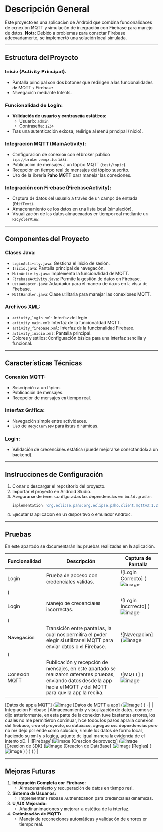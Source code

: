 # Descripción General

Este proyecto es una aplicación de Android que combina funcionalidades de conexión MQTT y simulación de integración con Firebase para manejo de datos. **Nota:** Debido a problemas para conectar Firebase adecuadamente, se implementó una solución local simulada.

---

## Estructura del Proyecto

### **Inicio (Activity Principal):**
- Pantalla principal con dos botones que redirigen a las funcionalidades de MQTT y Firebase.
- Navegación mediante Intents.

### **Funcionalidad de Login:**
- **Validación de usuario y contraseña estáticos:**
  - Usuario: `admin`
  - Contraseña: `1234`
- Tras una autenticación exitosa, redirige al menú principal (Inicio).

### **Integración MQTT (MainActivity):**
- Configuración de conexión con el broker público `tcp://broker.emqx.io:1883`.
- Publicación de mensajes a un tópico MQTT (`test/topic`).
- Recepción en tiempo real de mensajes del tópico suscrito.
- Uso de la librería **Paho MQTT** para manejar las conexiones.

### **Integración con Firebase (FirebaseActivity):**
- Captura de datos del usuario a través de un campo de entrada (`EditText`).
- Almacenamiento de los datos en una lista local (simulación).
- Visualización de los datos almacenados en tiempo real mediante un `RecyclerView`.

---

## Componentes del Proyecto

### **Clases Java:**
- `LoginActivity.java`: Gestiona el inicio de sesión.
- `Inicio.java`: Pantalla principal de navegación.
- `MainActivity.java`: Implementa la funcionalidad de MQTT.
- `FirebaseActivity.java`: Permite la gestión de datos en Firebase.
- `DataAdapter.java`: Adaptador para el manejo de datos en la vista de Firebase.
- `MqttHandler.java`: Clase utilitaria para manejar las conexiones MQTT.

### **Archivos XML:**
- `activity_login.xml`: Interfaz del login.
- `activity_main.xml`: Interfaz de la funcionalidad MQTT.
- `activity_firebase.xml`: Interfaz de la funcionalidad Firebase.
- `activity_inicio.xml`: Pantalla principal.
- Colores y estilos: Configuración básica para una interfaz sencilla y funcional.

---

## Características Técnicas

### **Conexión MQTT:**
- Suscripción a un tópico.
- Publicación de mensajes.
- Recepción de mensajes en tiempo real.

### **Interfaz Gráfica:**
- Navegación simple entre actividades.
- Uso de `RecyclerView` para listas dinámicas.

### **Login:**
- Validación de credenciales estática (puede mejorarse conectándola a un backend).

---

## Instrucciones de Configuración

1. Clonar o descargar el repositorio del proyecto.
2. Importar el proyecto en Android Studio.
3. Asegurarse de tener configuradas las dependencias en `build.gradle`:
    ```gradle
    implementation 'org.eclipse.paho:org.eclipse.paho.client.mqttv3:1.2.5'
    ```
4. Ejecutar la aplicación en un dispositivo o emulador Android.

---

## Pruebas

En este apartado se documentarán las pruebas realizadas en la aplicación. 

| **Funcionalidad**       | **Descripción**                                   | **Captura de Pantalla**                  |
|--------------------------|--------------------------------------------------|------------------------------------------|
| Login                   | Prueba de acceso con credenciales válidas.       | ![Login Correcto] (![image](https://github.com/user-attachments/assets/58897230-cd60-461f-a1e3-71456cf26ae1)
)  |
| Login                   | Manejo de credenciales incorrectas.              | ![Login Incorrecto] (![image](https://github.com/user-attachments/assets/a96a414d-8846-4b86-b0f5-9927021c5cc6)
)|
| Navegación              | Transición entre pantallas, la cual nos permitira el poder elegir si utilizar el MQTT para enviar datos o el Firebase.                      | ![Navegación] (![image](https://github.com/user-attachments/assets/c25d0c52-b759-4f97-9971-84db12d746ed)
)      |
| Conexión MQTT           | Publicación y recepción de mensajes, en este apartado se realizaron diferentes pruebas, enviando datos desde la app hacia el MQTT y del MQTT para que la app la reciba.             | ![MQTT] (![image](https://github.com/user-attachments/assets/4120b5e6-6777-4ace-bae6-2ad10e3d6bcf) 
[Datos de app a MQTT] (![image](https://github.com/user-attachments/assets/3ba0a958-43ca-4af7-ab1d-ce4f030b8ded)
[Datos de MQTT a app] (![image](https://github.com/user-attachments/assets/07951e44-a087-4bb8-880f-e153736bb632)
)
)
)            |
| Integración Firebase    | Almacenamiento y visualización de datos, como se dijo anteriormente, en esta parte de la conexion tuve bastantes errores, los cuales no me permitieron continuar, hice todos los pasos apra la conexion del firebase, cree el proyecto, su database, agregue sus dependencias pero no me dejo por ende como solucion, simule los datos de forma local, haciendo su xml y s logica, adjunte de igual manera la evidencia de el intento xD.         | ![Firebase](![image](https://github.com/user-attachments/assets/3e64ce38-a6a4-4401-9862-3d1aa0330d6f)
[Creacion de proyecto] (![image](https://github.com/user-attachments/assets/543e3c09-51cd-4df9-8122-fe2c1d6a7b6e)
[Creacion de SDK] (![image](https://github.com/user-attachments/assets/93953964-1a5b-4d30-aae6-f73a18e77760)
[Creacion de DataBase] (![image](https://github.com/user-attachments/assets/ace6b04d-d8e5-45ef-98da-95ed46f0af22)
[Reglas] (![image](https://github.com/user-attachments/assets/aa93d48f-0d55-4e97-a514-31ecfaeb7bca)
)
)
)
)
)        |

---

## Mejoras Futuras

1. **Integración Completa con Firebase:**
   - Almacenamiento y recuperación de datos en tiempo real.
2. **Sistema de Usuarios:**
   - Implementar Firebase Authentication para credenciales dinámicas.
3. **UI/UX Mejorado:**
   - Añadir animaciones y mejorar la estética de la interfaz.
4. **Optimización de MQTT:**
   - Manejo de reconexiones automáticas y validación de errores en tiempo real.
